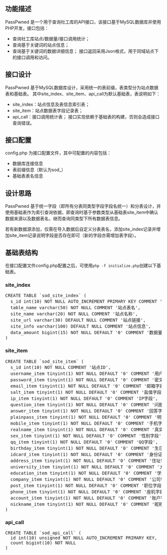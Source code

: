 ## 功能描述
PassPwned 是一个用于查询社工库的API接口，该接口基于MySQL数据库并使用PHP开发，接口包括：
* 查询社工库站点/数据量/接口调用统计；
* 查询基于关键词的站点信息；
* 查询基于关键词的数据详细信息；
接口返回采用Json格式，用于同域站点下的接口调用和访问。

## 接口设计
PassPwned 基于MySQL数据库设计，采用统一的表前缀，表类型分为站点数据表和基础表。
其中site_index、site_item、api_call为默认基础表，表说明如下：
* site_index：站点信息及表信息索引表；
* site_item：站点数据表字段记录表；
* api_call：接口调用统计表；
接口实现依赖于基础表的构建，否则会造成接口查询错误。

## 接口配置
config.php 为接口配置文件，其中可配置的内容包括：
* 数据库连接信息
* 表前缀信息（默认为sod_）
* 基础表表名信息

## 设计思路
PassPwned 基于统一字段（即所有分表同类型字段字段名统一）和分表设计，并使用基础表作为索引查询依据，即查询时基于参数类型从基础表site_item中确认数据来源以及数据表名，继而查询同类型下所有数据表信息。

若有新数据源添加，仅需在导入数据后自定义分表表名，添加site_index记录并增加site_item记录说明字段是否存在即可（新的字段亦需增加表字段）。

## 基础表结构
在接口配置文件config.php配置之后，可使用`php -f initialize.php`创建以下基础表。

### site_index
<pre>
CREATE TABLE `sod_site_index` (
  s_id int(10) NOT NULL AUTO_INCREMENT PRIMARY KEY COMMENT '站点ID',
  table_name varchar(50) NOT NULL COMMENT '站点表名',
  site_name varchar(20) NOT NULL COMMENT '站点名称',
  site_url varchar(30) DEFAULT NULL COMMENT '站点链接',
  site_info varchar(100) DEFAULT NULL COMMENT '站点信息',
  data_amount bigint(15) NOT NULL DEFAULT '0' COMMENT '数据量'
)
</pre>

### site_item
<pre>
CREATE TABLE `sod_site_item` (
  s_id int(10) NOT NULL COMMENT '站点ID',
  username_item tinyint(1) NOT NULL DEFAULT '0' COMMENT '用户名字段',
  password_item tinyint(1) NOT NULL DEFAULT '0' COMMENT '密文密码字段',
  email_item tinyint(1) NOT NULL DEFAULT '0' COMMENT '邮箱字段',
  salt_item tinyint(1) NOT NULL DEFAULT '0' COMMENT '盐值字段',
  ip_item tinyint(1) NOT NULL DEFAULT '0' COMMENT 'IP字段',
  question_item tinyint(1) NOT NULL DEFAULT '0' COMMENT '问题字段',
  answer_item tinyint(1) NOT NULL DEFAULT '0' COMMENT '回答字段',
  plainpass_item tinyint(1) NOT NULL DEFAULT '0' COMMENT '明文密码字段',
  mobile_item tinyint(1) NOT NULL DEFAULT '0' COMMENT '手机字段',
  realname_item tinyint(1) NOT NULL DEFAULT '0' COMMENT '真实姓名字段',
  sex_item tinyint(1) NOT NULL DEFAULT '0' COMMENT '性别字段',
  qq_item tinyint(1) NOT NULL DEFAULT '0' COMMENT 'QQ字段',
  birthday_item tinyint(1) NOT NULL DEFAULT '0' COMMENT '生日字段',
  idcard_item tinyint(1) NOT NULL DEFAULT '0' COMMENT '身份证字段',
  address_item tinyint(1) NOT NULL DEFAULT '0' COMMENT '住址字段',
  university_item tinyint(1) NOT NULL DEFAULT '0' COMMENT '大学字段',
  education_item tinyint(1) NOT NULL DEFAULT '0' COMMENT '学历字段',
  company_item tinyint(1) NOT NULL DEFAULT '0' COMMENT '公司字段',
  post_item tinyint(1) NOT NULL DEFAULT '0' COMMENT '职位字段',
  phone_item tinyint(1) NOT NULL DEFAULT '0' COMMENT '座机字段',
  account_item tinyint(1) NOT NULL DEFAULT '0' COMMENT '账户字段',
  nickname_item tinyint(1) NOT NULL DEFAULT '0' COMMENT '昵称字段'
)
</pre>

### api_call
<pre>
CREATE TABLE `sod_api_call` (
  id int(10) unsigned NOT NULL AUTO_INCREMENT PRIMARY KEY,
  count bigint(10) NOT NULL
)
</pre>
